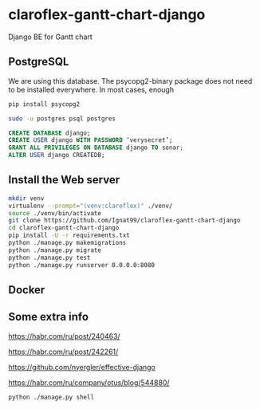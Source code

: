 # claroflex-gantt-chart-django
Django BE for Gantt chart

## PostgreSQL

We are using this database. The psycopg2-binary package does not need to be installed everywhere. In most cases, enough

```sh
pip install psycopg2
```

```sh
sudo -u postgres psql postgres
```

```sql
CREATE DATABASE django;
CREATE USER django WITH PASSWORD ‘verysecret’;
GRANT ALL PRIVILEGES ON DATABASE django TO sonar;
ALTER USER django CREATEDB;
```

## Install the Web server
```sh
mkdir venv
virtualenv --prompt="(venv:claroflex)" ./venv/
source ./venv/bin/activate
git clone https://github.com/Ignat99/claroflex-gantt-chart-django
cd claroflex-gantt-chart-django
pip install -U -r requirements.txt
python ./manage.py makemigrations
python ./manage.py migrate
python ./manage.py test
python ./manage.py runserver 0.0.0.0:8080
```
## Docker

## Some extra info

https://habr.com/ru/post/240463/

https://habr.com/ru/post/242261/

https://github.com/nyergler/effective-django

https://habr.com/ru/company/otus/blog/544880/

```sh
python ./manage.py shell
```
